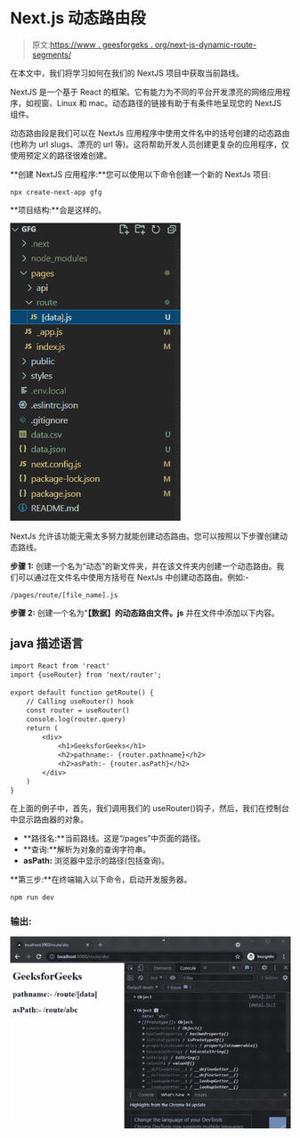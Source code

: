 # Next.js 动态路由段

> 原文:[https://www . geesforgeks . org/next-js-dynamic-route-segments/](https://www.geeksforgeeks.org/next-js-dynamic-route-segments/)

在本文中，我们将学习如何在我们的 NextJS 项目中获取当前路线。

NextJS 是一个基于 React 的框架。它有能力为不同的平台开发漂亮的网络应用程序，如视窗、Linux 和 mac。动态路径的链接有助于有条件地呈现您的 NextJS 组件。

动态路由段是我们可以在 NextJs 应用程序中使用文件名中的括号创建的动态路由(也称为 url slugs、漂亮的 url 等)。这将帮助开发人员创建更复杂的应用程序，仅使用预定义的路径很难创建。

**创建 NextJS 应用程序:**您可以使用以下命令创建一个新的 NextJs 项目:

```
npx create-next-app gfg
```

**项目结构:**会是这样的。

![](img/3600bc57550cd06f6ddbdf37b14c10d9.png)

NextJs 允许该功能无需太多努力就能创建动态路由。您可以按照以下步骤创建动态路线。

**步骤 1:** 创建一个名为“动态”的新文件夹，并在该文件夹内创建一个动态路由。我们可以通过在文件名中使用方括号在 NextJs 中创建动态路由。例如:-

```
/pages/route/[file_name].js
```

**步骤 2:** 创建一个名为“**【数据】的动态路由文件。js** 并在文件中添加以下内容。

## java 描述语言

```
import React from 'react'
import {useRouter} from 'next/router';

export default function getRoute() {
    // Calling useRouter() hook
    const router = useRouter()
    console.log(router.query)
    return (
        <div>
            <h1>GeeksforGeeks</h1>
            <h2>pathname:- {router.pathname}</h2>
            <h2>asPath:- {router.asPath}</h2>
        </div>
    )
}
```

在上面的例子中，首先，我们调用我们的 useRouter()钩子，然后，我们在控制台中显示路由器的对象。

*   **路径名:**当前路线。这是“/pages”中页面的路径。
*   **查询:**解析为对象的查询字符串。
*   **asPath:** 浏览器中显示的路径(包括查询)。

**第三步:**在终端输入以下命令，启动开发服务器。

```
npm run dev
```

### 输出:

![](img/08d28521ada0a5b04842b0380569cdda.png)